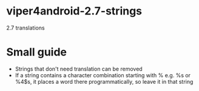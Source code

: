 # viper4android-2.7-strings
2.7 translations

# Small guide
- Strings that don't need translation can be removed
- If a string contains a character combination starting with % e.g. %s or %4$s, it places a word there programmatically, so leave it in that string
